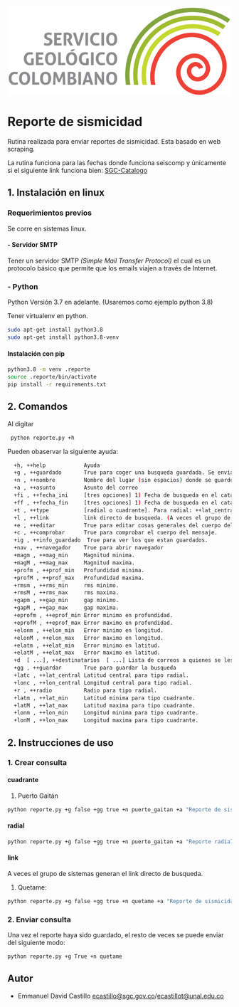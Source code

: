 ![SGC](images/sgc_logo.png)<!-- .element width="700"-->

# Reporte de sismicidad

Rutina realizada para enviar reportes de sismicidad. Esta basado en web scraping. 

La rutina funciona para las fechas donde funciona seiscomp y únicamente si el siguiente link funciona bien:
[SGC-Catalogo](http://bdrsnc.sgc.gov.co/paginas1/catalogo/Consulta_Experta_Seiscomp/consultaexperta.php)

## 1. Instalación en linux

### Requerimientos previos
Se corre en sistemas linux.

#### - Servidor SMTP
Tener un servidor SMTP *(Simple Mail Transfer Protocol)* el cual es un protocolo básico que permite que los emails viajen a través de Internet. 

### - Python
Python Versión 3.7 en adelante. (Usaremos como ejemplo python 3.8)

Tener virtualenv en python.
```bash
sudo apt-get install python3.8
sudo apt-get install python3.8-venv
```

#### Instalación con pip 
```bash
python3.8 -m venv .reporte
source .reporte/bin/activate
pip install -r requirements.txt
```

## 2. Comandos
Al digitar 
```bash 
 python reporte.py +h
 ```
Pueden obaservar la siguiente ayuda:
```bash 
  +h, ++help            Ayuda
  +g , ++guardado       True para coger una busqueda guardada. Se envia tal y como estaba guardado.
  +n , ++nombre         Nombre del lugar (sin espacios) donde se guardo el reporte.
  +a , ++asunto         Asunto del correo
  +fi , ++fecha_ini     [tres opciones] 1) Fecha de busqueda en el catalogo [YYYYmmdd]. 2) Inicial del día, toma el día más cercano. W -> miercoles.3) 'hoy' toma la fecha de hoy
  +ff , ++fecha_fin     [tres opciones] 1) Fecha de busqueda en el catalogo [YYYYmmdd]. 2) Inicial del día, toma el día más cercano. W -> miercoles.3) 'hoy' toma la fecha de hoy
  +t , ++type           [radial o cuadrante]. Para radial: ++lat_central, ++lon_central, ++radio. Para cuadrante: ++lat_min,++lon_min,++lat_max,++lon_max
  +l , ++link           link directo de busqueda. (A veces el grupo de sistemas envia un link donde los paramateros ya estan definidos. )Se debe definir ++type según sea el tipo de busqueda.
  +e , ++editar         True para editar cosas generales del cuerpo del mensaje.NO ELIMINE NI AGREGUE %s. Sirve para agregar o quitar datos adicionales a la plantilla.
  +c , ++comprobar      True para comprobar el cuerpo del mensaje.
  +ig , ++info_guardado  True para ver los que estan guardados.
  +nav , ++navegador    True para abrir navegador
  +magm , ++mag_min     Magnitud minima.
  +magM , ++mag_max     Magnitud maxima.
  +profm , ++prof_min   Profundidad minima.
  +profM , ++prof_max   Profundidad maxima.
  +rmsm , ++rms_min     rms minimo.
  +rmsM , ++rms_max     rms maxima.
  +gapm , ++gap_min     gap minimo.
  +gapM , ++gap_max     gap maxima.
  +eprofm , ++eprof_min Error minimo en profundidad.
  +eprofM , ++eprof_max Error maximo en profundidad.
  +elonm , ++elon_min   Error minimo en longitud.
  +elonM , ++elon_max   Error maximo en longitud.
  +elatm , ++elat_min   Error minimo en latitud.
  +elatM , ++elat_max   Error maximo en latitud.
  +d  [ ...], ++destinatarios  [ ...] Lista de correos a quienes se les va a enviar el reporte. Ejemplo: 'ecastillo@sgc.gov.co' 'rsncol@sgc.gov.co'
  +gg , ++guardar       True para guardar la busqueda
  +latc , ++lat_central Latitud central para tipo radial.
  +lonc , ++lon_central Longitud central para tipo radial.
  +r , ++radio          Radio para tipo radial.
  +latm , ++lat_min     Latitud minima para tipo cuadrante.
  +latM , ++lat_max     Latitud maxima para tipo cuadrante.
  +lonm , ++lon_min     Longitud minima para tipo cuadrante.
  +lonM , ++lon_max     Longitud maxima para tipo cuadrante.

 ```
 

## 2. Instrucciones de uso

### 1. Crear consulta
#### cuadrante
1) Puerto Gaitán 
```bash 
python reporte.py +g false +gg true +n puerto_gaitan +a "Reporte de sismicidad alrededor del municipio de Puerto Gaitan" +d mcalvache@sgc.gov.co ldionicio@sgc.gov.co ppedraza@sgc.gov.co mlizarazo@sgc.gov.co omercado@sgc.gov.co emayorga@sgc.gov.co  +fi V +ff hoy +t cuadrante +latm 3.42 +latM 4.41 +lonm -72.15 +lonM -70.84 +e True +c True
 ```

#### radial
```bash 
python reporte.py +g false +gg true +n puerto_gaitan +a "Reporte radial" +d mcalvache@sgc.gov.co ldionicio@sgc.gov.co ppedraza@sgc.gov.co mlizarazo@sgc.gov.co omercado@sgc.gov.co emayorga@sgc.gov.co  +fi V +ff hoy +t radial+latc 4.33 +lonc -73.86 +r 1004 +e True +c True
 ```


#### link
A veces el grupo de sistemas generan el link directo de busqueda.

1) Quetame:
```bash 
python reporte.py +g false +gg true +n quetame +a "Reporte de sismicidad alrededor del municipio de Quetame" +d rsncol@sgc.gov.co ecastillo@sgc.gov.co +fi V +ff hoy +t radial +l http://bdrsnc.sgc.gov.co/paginas1/catalogo/Consulta_Quetame/consultaexperta.php +latc 4.33 +lonc -73.86 +r 100 +e True +c True
 ```

### 2. Enviar consulta
Una vez el reporte haya sido guardado, el resto de veces se puede enviar del siguiente modo:

```bash 
python reporte.py +g True +n quetame
```


## Autor

- Emmanuel David Castillo ecastillo@sgc.gov.co/ecastillot@unal.edu.co


